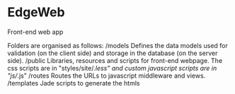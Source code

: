 # EdgeWeb
Front-end web app

Folders are organised as follows:
/models
  Defines the data models used for validation (on the client side) and storage in the database (on the server side).
/public
  Libraries, resources and scripts for front-end webpage. The css scripts are in "styles/site/*.less" and custom javascript scripts are in "js/*.js"
/routes
  Routes the URLs to javascript middleware and views.
/templates
  Jade scripts to generate the htmls
